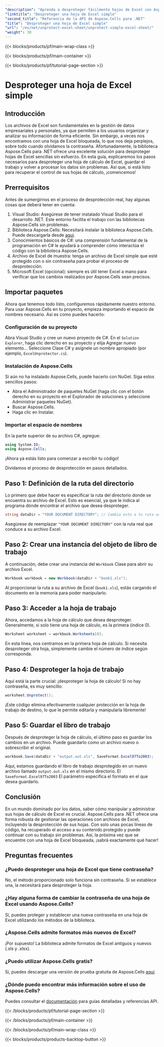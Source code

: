 ```yaml
---
"description": "Aprenda a desproteger fácilmente hojas de Excel con Aspose.Cells para .NET con esta guía paso a paso. Recupere el acceso a sus datos rápidamente."
"linktitle": "Desproteger una hoja de Excel simple"
"second_title": "Referencia de la API de Aspose.Cells para .NET"
"title": "Desproteger una hoja de Excel simple"
"url": "/es/net/unprotect-excel-sheet/unprotect-simple-excel-sheet/"
"weight": 30
---
```


{{< blocks/products/pf/main-wrap-class >}}

{{< blocks/products/pf/main-container >}}

{{< blocks/products/pf/tutorial-page-section >}}

# Desproteger una hoja de Excel simple

## Introducción

Los archivos de Excel son fundamentales en la gestión de datos empresariales y personales, ya que permiten a los usuarios organizar y analizar su información de forma eficiente. Sin embargo, a veces nos encontramos con una hoja de Excel bloqueada, lo que nos deja perplejos, sobre todo cuando olvidamos la contraseña. Afortunadamente, la biblioteca Aspose.Cells para .NET ofrece una excelente solución para desproteger hojas de Excel sencillas sin esfuerzo. En esta guía, explicaremos los pasos necesarios para desproteger una hoja de cálculo de Excel, guardar el trabajo y volver a procesar los datos sin problemas. Así que, si está listo para recuperar el control de sus hojas de cálculo, ¡comencemos!

## Prerrequisitos

Antes de sumergirnos en el proceso de desprotección real, hay algunas cosas que deberá tener en cuenta:

1. Visual Studio: Asegúrese de tener instalado Visual Studio para el desarrollo .NET. Este entorno facilita el trabajo con las bibliotecas Aspose.Cells sin problemas.
2. Biblioteca Aspose.Cells: Necesitará instalar la biblioteca Aspose.Cells. Puede descargarla desde [aquí](https://releases.aspose.com/cells/net/).
3. Conocimientos básicos de C#: una comprensión fundamental de la programación en C# le ayudará a comprender cómo interactúa el código con la biblioteca Aspose.Cells.
4. Archivo de Excel de muestra: tenga un archivo de Excel simple que esté protegido con o sin contraseña para probar el proceso de desprotección.
5. Microsoft Excel (opcional): siempre es útil tener Excel a mano para verificar que los cambios realizados por Aspose.Cells sean precisos.

## Importar paquetes

Ahora que tenemos todo listo, configuremos rápidamente nuestro entorno. Para usar Aspose.Cells en tu proyecto, empieza importando el espacio de nombres necesario. Así es como puedes hacerlo:

### Configuración de su proyecto

Abra Visual Studio y cree un nuevo proyecto de C#. En el `Solution Explorer`, haga clic derecho en su proyecto y elija Agregar nuevo elemento... Seleccione Clase C# y asígnele un nombre apropiado (por ejemplo, `ExcelUnprotector.cs`).

### Instalación de Aspose.Cells

Si aún no ha instalado Aspose.Cells, puede hacerlo con NuGet. Siga estos sencillos pasos:

- Abra el Administrador de paquetes NuGet (haga clic con el botón derecho en su proyecto en el Explorador de soluciones y seleccione Administrar paquetes NuGet).
- Buscar Aspose.Cells.
- Haga clic en Instalar.

### Importar el espacio de nombres

En la parte superior de su archivo C#, agregue:

```csharp
using System.IO;
using Aspose.Cells;
```

¡Ahora ya estás listo para comenzar a escribir tu código!

Dividamos el proceso de desprotección en pasos detallados.

## Paso 1: Definición de la ruta del directorio

Lo primero que debe hacer es especificar la ruta del directorio donde se encuentra su archivo de Excel. Esto es esencial, ya que le indica al programa dónde encontrar el archivo que desea desproteger.

```csharp
string dataDir = "YOUR DOCUMENT DIRECTORY"; // Cambia esto a tu ruta actual
```

Asegúrese de reemplazar `"YOUR DOCUMENT DIRECTORY"` con la ruta real que conduce a su archivo Excel.

## Paso 2: Crear una instancia del objeto de libro de trabajo

A continuación, debe crear una instancia del `Workbook` Clase para abrir su archivo Excel.

```csharp
Workbook workbook = new Workbook(dataDir + "book1.xls");
```

Al proporcionar la ruta a su archivo de Excel (`book1.xls`), estás cargando el documento en la memoria para poder manipularlo.

## Paso 3: Acceder a la hoja de trabajo

Ahora, accedamos a la hoja de cálculo que desea desproteger. Generalmente, si solo tiene una hoja de cálculo, es la primera (índice 0).

```csharp
Worksheet worksheet = workbook.Worksheets[0];
```

En esta línea, nos centramos en la primera hoja de cálculo. Si necesita desproteger otra hoja, simplemente cambie el número de índice según corresponda.

## Paso 4: Desproteger la hoja de trabajo

Aquí está la parte crucial: ¡desproteger la hoja de cálculo! Si no hay contraseña, es muy sencillo:

```csharp
worksheet.Unprotect();
```

¡Este código elimina efectivamente cualquier protección en la hoja de trabajo de destino, lo que le permite editarla y manipularla libremente!

## Paso 5: Guardar el libro de trabajo

Después de desproteger la hoja de cálculo, el último paso es guardar los cambios en un archivo. Puede guardarlo como un archivo nuevo o sobrescribir el original.

```csharp
workbook.Save(dataDir + "output.out.xls", SaveFormat.Excel97To2003);
```

Aquí, estamos guardando el libro de trabajo desprotegido en un nuevo archivo llamado `output.out.xls` en el mismo directorio. El `SaveFormat.Excel97To2003` El parámetro especifica el formato en el que desea guardarlo.

## Conclusión

En un mundo dominado por los datos, saber cómo manipular y administrar sus hojas de cálculo de Excel es crucial. Aspose.Cells para .NET ofrece una forma robusta de gestionar las operaciones con archivos de Excel, incluyendo la desprotección de sus hojas. Con solo unas pocas líneas de código, ha recuperado el acceso a su contenido protegido y puede continuar con su trabajo sin problemas. Así, la próxima vez que se encuentre con una hoja de Excel bloqueada, ¡sabrá exactamente qué hacer!

## Preguntas frecuentes

### ¿Puedo desproteger una hoja de Excel que tiene contraseña?
No, el método proporcionado solo funciona sin contraseña. Si se establece una, la necesitará para desproteger la hoja.

### ¿Hay alguna forma de cambiar la contraseña de una hoja de Excel usando Aspose.Cells?
Sí, puedes proteger y establecer una nueva contraseña en una hoja de Excel utilizando los métodos de la biblioteca.

### ¿Aspose.Cells admite formatos más nuevos de Excel?
¡Por supuesto! La biblioteca admite formatos de Excel antiguos y nuevos (.xls y .xlsx).

### ¿Puedo utilizar Aspose.Cells gratis?
Sí, puedes descargar una versión de prueba gratuita de Aspose.Cells [aquí](https://releases.aspose.com/).

### ¿Dónde puedo encontrar más información sobre el uso de Aspose.Cells?
Puedes consultar el [documentación](https://reference.aspose.com/cells/net/) para guías detalladas y referencias API.

{{< /blocks/products/pf/tutorial-page-section >}}

{{< /blocks/products/pf/main-container >}}

{{< /blocks/products/pf/main-wrap-class >}}

{{< blocks/products/products-backtop-button >}}